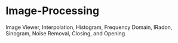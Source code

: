 # Image-Processing
Image Viewer, Interpolation, Histogram, Frequency Domain, IRadon, Sinogram, Noise Removal, Closing, and Opening 
